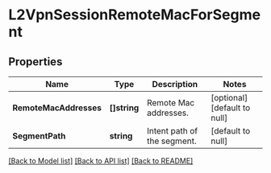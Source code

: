 # L2VpnSessionRemoteMacForSegment

## Properties
Name | Type | Description | Notes
------------ | ------------- | ------------- | -------------
**RemoteMacAddresses** | **[]string** | Remote Mac addresses. | [optional] [default to null]
**SegmentPath** | **string** | Intent path of the segment. | [default to null]

[[Back to Model list]](../README.md#documentation-for-models) [[Back to API list]](../README.md#documentation-for-api-endpoints) [[Back to README]](../README.md)

